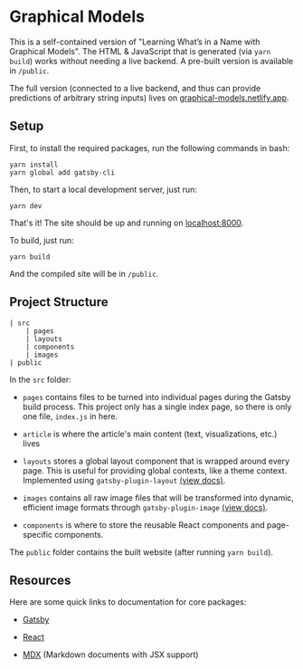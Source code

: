 # Graphical Models

This is a self-contained version of "Learning What’s in a Name with Graphical Models". The HTML & JavaScript that is generated (via `yarn build`) works without needing a live backend. A pre-built version is available in `/public`.

The full version (connected to a live backend, and thus can provide predictions of arbitrary string inputs) lives on [graphical-models.netlify.app](https://graphical-models.netlify.app).

## Setup

First, to install the required packages, run the following commands in bash:

```
yarn install
yarn global add gatsby-cli
```

Then, to start a local development server, just run:

```
yarn dev
```

That's it! The site should be up and running on [localhost:8000](http://localhost:8000).

To build, just run:

```
yarn build
```

And the compiled site will be in `/public`.

## Project Structure

```
| src
    | pages
    | layouts
    | components
    | images
| public
```

In the `src` folder:

- `pages` contains files to be turned into individual pages during the Gatsby build process. This project only has a single index page, so there is only one file, `index.js` in here.

- `article` is where the article's main content (text, visualizations, etc.) lives

- `layouts` stores a global layout component that is wrapped around every page. This is useful for providing global contexts, like a theme context. Implemented using `gatsby-plugin-layout` [(view docs)](https://www.gatsbyjs.com/plugins/gatsby-plugin-layout/).

- `images` contains all raw image files that will be transformed into dynamic, efficient image formats through `gatsby-plugin-image` [(view docs)](https://www.gatsbyjs.com/plugins/gatsby-plugin-image/).

- `components` is where to store the reusable React components and page-specific components.

The `public` folder contains the built website (after running `yarn build`).

## Resources

Here are some quick links to documentation for core packages:

- [Gatsby](https://www.gatsbyjs.com/docs/)

- [React](https://reactjs.org/docs/getting-started.html)

- [MDX](https://mdxjs.com) (Markdown documents with JSX support)
